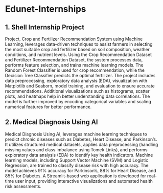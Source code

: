 # Edunet-Internships

## 1. Shell Internship Project
Project, Crop and Fertilizer Recommendation System using Machine Learning, leverages data-driven techniques to assist farmers in selecting the most suitable crop and fertilizer based on soil composition, weather conditions, and nutrient levels. Using the Crop Recommendation Dataset and Fertilizer Recommendation Dataset, the system processes data, performs feature selection, and trains machine learning models. The Random Forest Classifier is used for crop recommendation, while the Decision Tree Classifier predicts the optimal fertilizer. The project includes data preprocessing, exploratory data analysis (EDA), visualization with Matplotlib and Seaborn, model training, and evaluation to ensure accurate recommendations. Additional visualizations such as histograms, scatter plots, and heatmaps help in better understanding data correlations. The model is further improved by encoding categorical variables and scaling numerical features for better performance. 

## 2. Medical Diagnosis Using AI
Medical Diagnosis Using AI, leverages machine learning techniques to predict chronic diseases such as Diabetes, Heart Disease, and Parkinson’s. It utilizes structured medical datasets, applies data preprocessing (handling missing values and class imbalance using Tomek Links), and performs exploratory data analysis (EDA) to identify key health indicators. Machine learning models, including Support Vector Machine (SVM) and Logistic Regression, are trained to classify disease risk with high accuracy. The model achieves 91% accuracy for Parkinson’s, 88% for Heart Disease, and 85% for Diabetes. A Streamlit-based web application is developed for real-time user input, providing interactive visualizations and automated health risk assessments.
